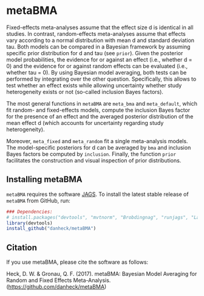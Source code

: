 # metaBMA

Fixed-effects meta-analyses assume that the effect size d is identical in all studies. In contrast, random-effects meta-analyses assume that effects vary according to a normal distribution with mean d and standard deviation tau. Both models can be compared in a Bayesian framework by assuming specific prior distribution for d and tau (see `prior`). Given the posterior model probabilities, the evidence for or against an effect (i.e., whether d = 0) and the evidence for or against random effects can be evaluated (i.e., whether tau = 0). By using Bayesian model averaging, both tests can be performed by integrating over the other question. Specifically, this allows to test whether an effect exists while allowing uncertainty whether study heterogeneity exists or not (so-called inclusion Bayes factors).

The most general functions in `metaBMA` are `meta_bma` and `meta_default`, which fit random- and fixed-effects models, compute the inclusion Bayes factor for the presence of an effect and the averaged posterior distribution of the mean effect d (which accounts for uncertainty regarding study heterogeneity).

Moreover, `meta_fixed` and `meta_random` fit a single meta-analysis models. The model-specific posteriors for d can be averaged by `bma` and inclusion Bayes factors be computed by `inclusion`. Finally, the function `prior` facilitates the construction and visual inspection of prior distributions.

## Installing metaBMA

`metaBMA` requires the software [JAGS](http://mcmc-jags.sourceforge.net/). To install the latest stable release of `metaBMA` from GitHub, run:

```r
### Dependencies:
# install.packages("devtools", "mvtnorm", "Brobdingnag", "runjags", "LaplacesDemon")
library(devtools)
install_github("danheck/metaBMA")
```

## Citation

If you use metaBMA, please cite the software as follows:

Heck, D. W. & Gronau, Q. F. (2017). metaBMA: Bayesian Model Averaging for Random and Fixed Effects Meta-Analysis. (https://github.com/danheck/metaBMA)
